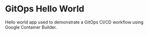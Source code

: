 # GitOps Hello World

Hello world app used to demonstrate a GitOps CI/CD workflow using Google Container Builder.
